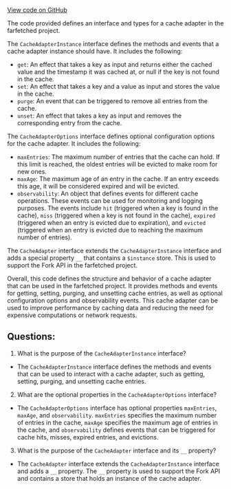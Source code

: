 [View code on GitHub](https://github.com/igorkamyshev/farfetched/packages/core/src/cache/adapters/type.ts)

The code provided defines an interface and types for a cache adapter in the farfetched project. 

The `CacheAdapterInstance` interface defines the methods and events that a cache adapter instance should have. It includes the following:

- `get`: An effect that takes a key as input and returns either the cached value and the timestamp it was cached at, or null if the key is not found in the cache.
- `set`: An effect that takes a key and a value as input and stores the value in the cache.
- `purge`: An event that can be triggered to remove all entries from the cache.
- `unset`: An effect that takes a key as input and removes the corresponding entry from the cache.

The `CacheAdapterOptions` interface defines optional configuration options for the cache adapter. It includes the following:

- `maxEntries`: The maximum number of entries that the cache can hold. If this limit is reached, the oldest entries will be evicted to make room for new ones.
- `maxAge`: The maximum age of an entry in the cache. If an entry exceeds this age, it will be considered expired and will be evicted.
- `observability`: An object that defines events for different cache operations. These events can be used for monitoring and logging purposes. The events include `hit` (triggered when a key is found in the cache), `miss` (triggered when a key is not found in the cache), `expired` (triggered when an entry is evicted due to expiration), and `evicted` (triggered when an entry is evicted due to reaching the maximum number of entries).

The `CacheAdapter` interface extends the `CacheAdapterInstance` interface and adds a special property `__` that contains a `$instance` store. This is used to support the Fork API in the farfetched project.

Overall, this code defines the structure and behavior of a cache adapter that can be used in the farfetched project. It provides methods and events for getting, setting, purging, and unsetting cache entries, as well as optional configuration options and observability events. This cache adapter can be used to improve performance by caching data and reducing the need for expensive computations or network requests.
## Questions: 
 1. What is the purpose of the `CacheAdapterInstance` interface?
- The `CacheAdapterInstance` interface defines the methods and events that can be used to interact with a cache adapter, such as getting, setting, purging, and unsetting cache entries.

2. What are the optional properties in the `CacheAdapterOptions` interface?
- The `CacheAdapterOptions` interface has optional properties `maxEntries`, `maxAge`, and `observability`. `maxEntries` specifies the maximum number of entries in the cache, `maxAge` specifies the maximum age of entries in the cache, and `observability` defines events that can be triggered for cache hits, misses, expired entries, and evictions.

3. What is the purpose of the `CacheAdapter` interface and its `__` property?
- The `CacheAdapter` interface extends the `CacheAdapterInstance` interface and adds a `__` property. The `__` property is used to support the Fork API and contains a store that holds an instance of the cache adapter.